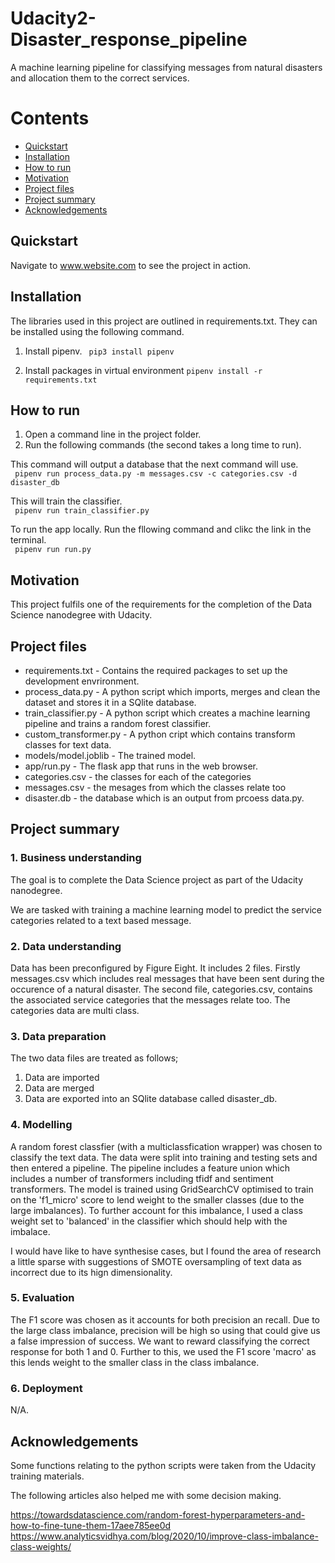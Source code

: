 # Udacity2-Disaster_response_pipeline
A machine learning pipeline for classifying messages from natural disasters and allocation them to the correct services.

# Contents
 - [Quickstart](#Quickstart) 
 - [Installation](#Installation) 
 - [How to run](#How-to-run) 
 - [Motivation](#Motivation) 
 - [Project files](#Project-files) 
 - [Project summary](#Project-summary) 
 - [Acknowledgements](#Acknowledgements) 

## Quickstart

Navigate to www.website.com to see the project in action.
 
## Installation

The libraries used in this project are outlined in requirements.txt. They can be installed using the following command.

1. Install pipenv.
``` pip3 install pipenv```

2. Install packages in virtual environment
```pipenv install -r requirements.txt```

## How to run
1. Open a command line in the project folder.
2. Run the following commands (the second takes a long time to run).

This command will output a database that the next command will use.<br/>
``` pipenv run process_data.py -m messages.csv -c categories.csv -d disaster_db```<br/>

This will train the classifier.<br/>
``` pipenv run train_classifier.py```

To run the app locally. Run the fllowing command and clikc the link in the terminal.<br>
``` pipenv run run.py```

## Motivation

This project fulfils one of the requirements for the completion of the Data Science nanodegree with Udacity. 

## Project files

- requirements.txt - Contains the required packages to set up the development envrironment.
- process_data.py - A python script which imports, merges and clean the dataset and stores it in a SQlite database.
- train_classifier.py - A python script which creates a machine learning pipeline and trains a random forest classifier.
- custom_transformer.py - A python cript which contains transform classes for text data.
- models/model.joblib - The trained model.
- app/run.py - The flask app that runs in the web browser.
- categories.csv - the classes for each of the categories
- messages.csv - the mesages from which the classes relate too
- disaster.db - the database which is an output from prcoess data.py.

## Project summary

### 1. Business understanding
The goal is to complete the Data Science project as part of the Udacity nanodegree. 

We are tasked with training a machine learning model to predict the service categories related to a text based message. 

### 2. Data understanding
Data has been preconfigured by Figure Eight. It includes 2 files. Firstly messages.csv which includes real messages that have been sent during the occurence of a natural disaster. The second file, categories.csv, contains the associated service categories that the messages relate too. The categories data are multi class.

### 3. Data preparation
The two data files are treated as follows;
1. Data are imported
2. Data are merged
3. Data are exported into an SQlite database called disaster_db.<br>

### 4. Modelling
A random forest classfier (with a multiclassfication wrapper) was chosen to classify the text data. The data were split into training and testing sets and then entered a pipeline. The pipeline includes a feature union which includes a number of transformers including tfidf and sentiment transformers. The model is trained using GridSearchCV optimised to train on the 'f1_micro' score to lend weight to the smaller classes (due to the large imbalances). To further account for this imbalance, I used a class weight set to 'balanced' in the classifier which should help with the imbalace.

I would have like to have synthesise cases, but I found the area of research a little sparse with suggestions of SMOTE oversampling of text data as incorrect due to its hign dimensionality.

### 5. Evaluation
The F1 score was chosen as it accounts for both precision an recall. Due to the large class imbalance, precision will be high so using that could give us a false impression of success. We want to reward classifying the correct response for both 1 and 0. Further to this, we used the F1 score 'macro' as this lends weight to the smaller class in the class imbalance.

### 6. Deployment
N/A.

## Acknowledgements
Some functions relating to the python scripts were taken from the Udacity training materials.<br>

The following articles also helped me with some decision making.

https://towardsdatascience.com/random-forest-hyperparameters-and-how-to-fine-tune-them-17aee785ee0d
https://www.analyticsvidhya.com/blog/2020/10/improve-class-imbalance-class-weights/

